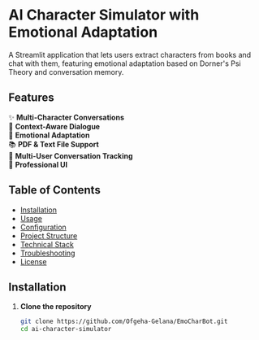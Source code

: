 # AI Character Simulator with Emotional Adaptation

<!-- ![Project Banner](https://via.placeholder.com/1200x400?text=AI+Character+Simulator+with+Emotional+Adaptation) -->

A Streamlit application that lets users extract characters from books and chat with them, featuring emotional adaptation based on Dorner's Psi Theory and conversation memory.

## Features

✨ **Multi-Character Conversations**  
💬 **Context-Aware Dialogue**  
🧠 **Emotional Adaptation**  
📚 **PDF & Text File Support**  
👥 **Multi-User Conversation Tracking**  
🎨 **Professional UI**

## Table of Contents

- [Installation](#installation)
- [Usage](#usage)
- [Configuration](#configuration)
- [Project Structure](#project-structure)
- [Technical Stack](#technical-stack)
- [Troubleshooting](#troubleshooting)
- [License](#license)

## Installation

1. **Clone the repository**
   ```bash
   git clone https://github.com/Ofgeha-Gelana/EmoCharBot.git
   cd ai-character-simulator